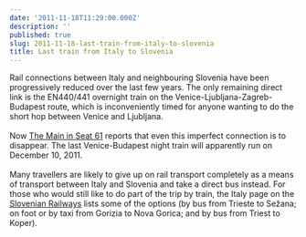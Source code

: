 ```yaml
---
date: '2011-11-18T11:29:00.000Z'
description: ''
published: true
slug: 2011-11-18-last-train-from-italy-to-slovenia
title: Last train from Italy to Slovenia
---
```


Rail connections between Italy and neighbouring Slovenia have been progressively reduced over the last few years. The only remaining direct link is the EN440/441 overnight train on the Venice-Ljubljana-Zagreb-Budapest route, which is inconveniently timed for anyone wanting to do the short hop between Venice and Ljubljana.<br />
<br />
Now <a href="http://www.seat61.com/news.htm">The Main in Seat 61</a> reports that even this imperfect connection is to disappear. The last Venice-Budapest night train will apparently run on December 10, 2011.<br />
<br />
Many travellers are likely to give up on rail transport completely as a means of transport between Italy and Slovenia and take a direct bus instead. For those who would still like to do part of the trip by train, the Italy page on the <a href="http://www.slo-zeleznice.si/en/passengers/abroad/italy">Slovenian Railways</a> lists some of the options (by bus from Trieste to Sežana; on foot or by taxi from Gorizia to Nova Gorica; and by bus from Triest to Koper).
